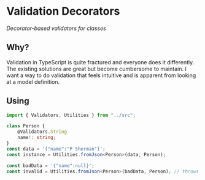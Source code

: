 # Validation Decorators
*Decorator-based validators for classes*

## Why?
Validation in TypeScript is quite fractured and everyone does it differently. The existing solutions are great but become cumbersome to maintain. I want a way to do validation that feels intuitive and is apparent from looking at a model definition.

## Using
```typescript
import { Validators, Utilities } from "../src";

class Person {
    @Validators.String
    name!: string;
}
const data = '{"name":"P Sherman"}';
const instance = Utilities.fromJson<Person>(data, Person);

const badData = '{"name":null}';
const invalid = Utilities.fromJson<Person>(badData, Person); // throws a TypeError
```
